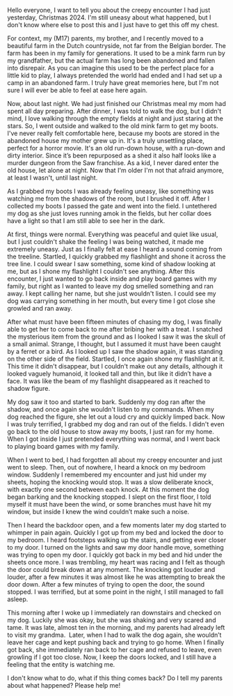 Hello everyone, I want to tell you about the creepy encounter I had just yesterday, Christmas 2024. I'm still uneasy about what happened, but I don't know where else to post this and I just have to get this off my chest.

For context, my (M17) parents, my brother, and I recently moved to a beautiful farm in the Dutch countryside, not far from the Belgian border. The farm has been in my family for generations. It used to be a mink farm run by my grandfather, but the actual farm has long been abandoned and fallen into disrepair. As you can imagine this used to be the perfect place for a little kid to play, I always pretended the world had ended and I had set up a camp in an abandoned farm. I truly have great memories here, but I'm not sure I will ever be able to feel at ease here again.

Now, about last night. We had just finished our Christmas meal my mom had spent all day preparing. After dinner, I was told to walk the dog, but I didn't mind, I love walking through the empty fields at night and just staring at the stars. So, I went outside and walked to the old mink farm to get my boots. I've never really felt comfortable here, because my boots are stored in the abandoned house my mother grew up in. It's a truly unsettling place, perfect for a horror movie. It's an old run-down house, with a run-down and dirty interior. Since it’s been repurposed as a shed it also half looks like a murder dungeon from the Saw franchise. As a kid, I never dared enter the old house, let alone at night. Now that I'm older I'm not that afraid anymore, at least I wasn't, until last night.

As I grabbed my boots I was already feeling uneasy, like something was watching me from the shadows of the room, but I brushed it off. After I collected my boots I passed the gate and went into the field. I untethered my dog as she just loves running amok in the fields, but her collar does have a light so that I am still able to see her in the dark.

At first, things were normal. Everything was peaceful and quiet like usual, but I just couldn't shake the feeling I was being watched, it made me extremely uneasy. Just as I finally felt at ease I heard a sound coming from the treeline. Startled, I quickly grabbed my flashlight and shone it across the tree line. I could swear I saw something, some kind of shadow looking at me, but as I shone my flashlight I couldn't see anything. After this encounter, I just wanted to go back inside and play board games with my family, but right as I wanted to leave my dog smelled something and ran away. I kept calling her name, but she just wouldn't listen. I could see my dog was carrying something in her mouth, but every time I got close she growled and ran away.

After what must have been fifteen minutes of chasing my dog, I was finally able to get her to come back to me after bribing her with a treat. I snatched the mysterious item from the ground and as I looked I saw it was the skull of a small animal. Strange, I thought, but I assumed it must have been caught by a ferret or a bird. As I looked up I saw the shadow again, it was standing on the other side of the field. Startled, I once again shone my flashlight at it. This time it didn't disappear, but I couldn't make out any details, although it looked vaguely humanoid, it looked tall and thin, but like it didn’t have a face. It was like the beam of my flashlight disappeared as it reached to shadow figure.

My dog saw it too and started to bark. Suddenly my dog ran after the shadow, and once again she wouldn't listen to my commands. When my dog reached the figure, she let out a loud cry and quickly limped back. Now I was truly terrified, I grabbed my dog and ran out of the fields. I didn't even go back to the old house to stow away my boots, I just ran for my home. When I got inside I just pretended everything was normal, and I went back to playing board games with my family.

When I went to bed, I had forgotten all about my creepy encounter and just went to sleep. Then, out of nowhere, I heard a knock on my bedroom window. Suddenly I remembered my encounter and just hid under my sheets, hoping the knocking would stop. It was a slow deliberate knock, with exactly one second between each knock. At this moment the dog began barking and the knocking stopped. I slept on the first floor, I told myself it must have been the wind, or some branches must have hit my window, but inside I knew the wind couldn’t make such a noise.

Then I heard the backdoor open, and a few moments later my dog started to whimper in pain again. Quickly I got up from my bed and locked the door to my bedroom. I heard footsteps walking up the stairs, and getting ever closer to my door. I turned on the lights and saw my door handle move, something was trying to open my door. I quickly got back in my bed and hid under the sheets once more. I was trembling, my heart was racing and I felt as though the door could break down at any moment. The knocking got louder and louder, after a few minutes it was almost like he was attempting to break the door down. After a few minutes of trying to open the door, the sound stopped. I was terrified, but at some point in the night, I still managed to fall asleep.

This morning after I woke up I immediately ran downstairs and checked on my dog. Luckily she was okay, but she was shaking and very scared and tame. It was late, almost ten in the morning, and my parents had already left to visit my grandma.  Later, when I had to walk the dog again, she wouldn’t leave her cage and kept pushing back and trying to go home. When I finally got back, she immediately ran back to her cage and refused to leave, even growling if I got too close. Now, I keep the doors locked, and I still have a feeling that the entity is watching me.

I don't know what to do, what if this thing comes back? Do I tell my parents about what happened? Please help me!